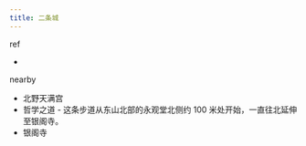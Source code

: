 ```yaml
---
title: 二条城
---
```


ref
* [](https://www.japan-travel.cn/spot/1165/)


nearby
* 北野天满宫
* 哲学之道 - 这条步道从东山北部的永观堂北侧约 100 米处开始，一直往北延伸至银阁寺。
* 银阁寺